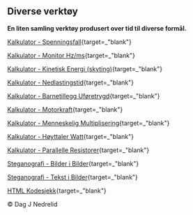 ﻿## Diverse verktøy

**En liten samling verktøy produsert over tid til diverse formål.**  

[Kalkulator - Spenningsfall](https://djnedrelid.github.io/diverse-verktoy/spenningsfall/){target=_"blank"}  

[Kalkulator - Monitor Hz/ms](https://djnedrelid.github.io/diverse-verktoy/monitorcalc/){target=_"blank"}  

[Kalkulator - Kinetisk Energi (skyting)](https://djnedrelid.github.io/diverse-verktoy/kineticenergycalc/){target=_"blank"}  

[Kalkulator - Nedlastingstid](https://djnedrelid.github.io/diverse-verktoy/downloadcalc/){target=_"blank"}  

[Kalkulator - Barnetillegg Uføretrygd](https://djnedrelid.github.io/diverse-verktoy/Barnetillegg/){target=_"blank"}  

[Kalkulator - Motorkraft](https://djnedrelid.github.io/diverse-verktoy/enginecalc/){target=_"blank"}  

[Kalkulator - Menneskelig Multiplisering](https://djnedrelid.github.io/diverse-verktoy/menneskelig_multiplisering/){target=_"blank"}  

[Kalkulator - Høyttaler Watt](https://djnedrelid.github.io/diverse-verktoy/speaker_wattage_calc/){target=_"blank"}  

[Kalkulator - Parallelle Resistorer](https://djnedrelid.github.io/diverse-verktoy/parallel_resistor_calc/){target=_"blank"}  

[Steganografi - Bilder i Bilder](https://djnedrelid.github.io/diverse-verktoy/steganografi/bilder-i-bilder/){target=_"blank"}  

[Steganografi - Tekst i Bilder](https://djnedrelid.github.io/diverse-verktoy/steganografi/tekst-i-bilder/){target=_"blank"}  

[HTML Kodesjekk](https://djnedrelid.github.io/diverse-verktoy/htmltagcheck/){target=_"blank"}  

© Dag J Nedrelid